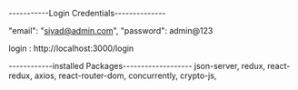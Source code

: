 -----------Login Credentials--------------

"email": "siyad@admin.com",
"password": admin@123

login : http://localhost:3000/login

------------installed Packages-------------------
json-server,
redux,
react-redux,
axios,
react-router-dom,
concurrently,
crypto-js,
